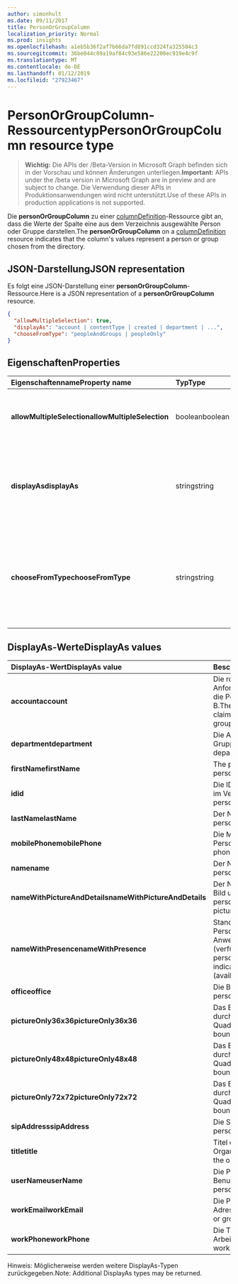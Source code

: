 ```yaml
---
author: simonhult
ms.date: 09/11/2017
title: PersonOrGroupColumn
localization_priority: Normal
ms.prod: insights
ms.openlocfilehash: a1eb5b36f2af7b66da7fd891ccd324fa325504c3
ms.sourcegitcommit: 36be044c89a19af84c93e586e22200ec919e4c9f
ms.translationtype: MT
ms.contentlocale: de-DE
ms.lasthandoff: 01/12/2019
ms.locfileid: "27923467"
---
```

# <a name="personorgroupcolumn-resource-type"></a><span data-ttu-id="4eedd-102">PersonOrGroupColumn-Ressourcentyp</span><span class="sxs-lookup"><span data-stu-id="4eedd-102">PersonOrGroupColumn resource type</span></span>

> <span data-ttu-id="4eedd-103">**Wichtig:** Die APIs der /Beta-Version in Microsoft Graph befinden sich in der Vorschau und können Änderungen unterliegen.</span><span class="sxs-lookup"><span data-stu-id="4eedd-103">**Important:** APIs under the /beta version in Microsoft Graph are in preview and are subject to change.</span></span> <span data-ttu-id="4eedd-104">Die Verwendung dieser APIs in Produktionsanwendungen wird nicht unterstützt.</span><span class="sxs-lookup"><span data-stu-id="4eedd-104">Use of these APIs in production applications is not supported.</span></span>

<span data-ttu-id="4eedd-105">Die **personOrGroupColumn** zu einer [columnDefinition](columndefinition.md)-Ressource gibt an, dass die Werte der Spalte eine aus dem Verzeichnis ausgewählte Person oder Gruppe darstellen.</span><span class="sxs-lookup"><span data-stu-id="4eedd-105">The **personOrGroupColumn** on a [columnDefinition](columndefinition.md) resource indicates that the column's values represent a person or group chosen from the directory.</span></span>

## <a name="json-representation"></a><span data-ttu-id="4eedd-106">JSON-Darstellung</span><span class="sxs-lookup"><span data-stu-id="4eedd-106">JSON representation</span></span>

<span data-ttu-id="4eedd-107">Es folgt eine JSON-Darstellung einer **personOrGroupColumn**-Ressource.</span><span class="sxs-lookup"><span data-stu-id="4eedd-107">Here is a JSON representation of a **personOrGroupColumn** resource.</span></span>
<!-- { "blockType": "resource", "@type": "microsoft.graph.personOrGroupColumn", "@property.aka": "chooseFromType=format" } -->

```json
{
  "allowMultipleSelection": true,
  "displayAs": "account | contentType | created | department | ...",
  "chooseFromType": "peopleAndGroups | peopleOnly"
}
```

## <a name="properties"></a><span data-ttu-id="4eedd-108">Eigenschaften</span><span class="sxs-lookup"><span data-stu-id="4eedd-108">Properties</span></span>

| <span data-ttu-id="4eedd-109">Eigenschaftenname</span><span class="sxs-lookup"><span data-stu-id="4eedd-109">Property name</span></span>              | <span data-ttu-id="4eedd-110">Typ</span><span class="sxs-lookup"><span data-stu-id="4eedd-110">Type</span></span>    | <span data-ttu-id="4eedd-111">Beschreibung</span><span class="sxs-lookup"><span data-stu-id="4eedd-111">Description</span></span>
|:---------------------------|:--------|:--------------------------------------
| <span data-ttu-id="4eedd-112">**allowMultipleSelection**</span><span class="sxs-lookup"><span data-stu-id="4eedd-112">**allowMultipleSelection**</span></span> | <span data-ttu-id="4eedd-113">boolean</span><span class="sxs-lookup"><span data-stu-id="4eedd-113">boolean</span></span> | <span data-ttu-id="4eedd-114">Gibt an, ob mehrere Werte aus der Quelle ausgewählt werden können.</span><span class="sxs-lookup"><span data-stu-id="4eedd-114">Indicates whether multiple values can be selected from the source.</span></span>
| <span data-ttu-id="4eedd-115">**displayAs**</span><span class="sxs-lookup"><span data-stu-id="4eedd-115">**displayAs**</span></span>              | <span data-ttu-id="4eedd-116">string</span><span class="sxs-lookup"><span data-stu-id="4eedd-116">string</span></span>  | <span data-ttu-id="4eedd-117">Informationen zum Anzeigen der Informationen zu der ausgewählten Person oder Gruppe.</span><span class="sxs-lookup"><span data-stu-id="4eedd-117">How to display the information about the person or group chosen.</span></span> <span data-ttu-id="4eedd-118">Siehe unten.</span><span class="sxs-lookup"><span data-stu-id="4eedd-118">See below.</span></span>
| <span data-ttu-id="4eedd-119">**chooseFromType**</span><span class="sxs-lookup"><span data-stu-id="4eedd-119">**chooseFromType**</span></span>         | <span data-ttu-id="4eedd-120">string</span><span class="sxs-lookup"><span data-stu-id="4eedd-120">string</span></span>  | <span data-ttu-id="4eedd-121">Gibt an, ob nur Personen oder Personen und Gruppen ausgewählt werden können.</span><span class="sxs-lookup"><span data-stu-id="4eedd-121">Whether to allow selection of people only, or people and groups.</span></span> <span data-ttu-id="4eedd-122">Müssen `peopleAndGroups` oder `peopleOnly` sein.</span><span class="sxs-lookup"><span data-stu-id="4eedd-122">Must be one of `peopleAndGroups` or `peopleOnly`.</span></span>

## <a name="displayas-values"></a><span data-ttu-id="4eedd-123">DisplayAs-Werte</span><span class="sxs-lookup"><span data-stu-id="4eedd-123">DisplayAs values</span></span>

| <span data-ttu-id="4eedd-124">DisplayAs-Wert</span><span class="sxs-lookup"><span data-stu-id="4eedd-124">DisplayAs value</span></span>               | <span data-ttu-id="4eedd-125">Beschreibung</span><span class="sxs-lookup"><span data-stu-id="4eedd-125">Description</span></span>
|:------------------------------|:-----------------------
| <span data-ttu-id="4eedd-126">**account**</span><span class="sxs-lookup"><span data-stu-id="4eedd-126">**account**</span></span>                   | <span data-ttu-id="4eedd-127">Die rohe SharePoint-codierte Anforderungszeichenfolge für die Person oder Gruppe (z. B.</span><span class="sxs-lookup"><span data-stu-id="4eedd-127">The raw SharePoint encoded claim string for the person or group (eg.</span></span> <span data-ttu-id="4eedd-128">i:0#.f</span><span class="sxs-lookup"><span data-stu-id="4eedd-128">i:0#.f</span></span>|<span data-ttu-id="4eedd-129">Mitgliedschaft</span><span class="sxs-lookup"><span data-stu-id="4eedd-129">membership</span></span>|<span data-ttu-id="4eedd-130">jane@contoso.com).</span><span class="sxs-lookup"><span data-stu-id="4eedd-130">jane@contoso.com).</span></span>
| <span data-ttu-id="4eedd-131">**department**</span><span class="sxs-lookup"><span data-stu-id="4eedd-131">**department**</span></span>                | <span data-ttu-id="4eedd-132">Die Abteilung der Person oder Gruppe.</span><span class="sxs-lookup"><span data-stu-id="4eedd-132">The person or group's department.</span></span>
| <span data-ttu-id="4eedd-133">**firstName**</span><span class="sxs-lookup"><span data-stu-id="4eedd-133">**firstName**</span></span>                 | <span data-ttu-id="4eedd-134">The person's first name.</span><span class="sxs-lookup"><span data-stu-id="4eedd-134">The person's first name.</span></span>
| <span data-ttu-id="4eedd-135">**id**</span><span class="sxs-lookup"><span data-stu-id="4eedd-135">**id**</span></span>                        | <span data-ttu-id="4eedd-136">Die ID der Person oder Gruppe im Verzeichnis.</span><span class="sxs-lookup"><span data-stu-id="4eedd-136">The id of the person or group in the directory.</span></span>
| <span data-ttu-id="4eedd-137">**lastName**</span><span class="sxs-lookup"><span data-stu-id="4eedd-137">**lastName**</span></span>                  | <span data-ttu-id="4eedd-138">Der Nachname der Person.</span><span class="sxs-lookup"><span data-stu-id="4eedd-138">The person's last name.</span></span>
| <span data-ttu-id="4eedd-139">**mobilePhone**</span><span class="sxs-lookup"><span data-stu-id="4eedd-139">**mobilePhone**</span></span>               | <span data-ttu-id="4eedd-140">Die Mobiltelefonnummer der Person.</span><span class="sxs-lookup"><span data-stu-id="4eedd-140">The person's mobile phone number.</span></span>
| <span data-ttu-id="4eedd-141">**name**</span><span class="sxs-lookup"><span data-stu-id="4eedd-141">**name**</span></span>                      | <span data-ttu-id="4eedd-142">Der Name der Person.</span><span class="sxs-lookup"><span data-stu-id="4eedd-142">The person's name.</span></span>
| <span data-ttu-id="4eedd-143">**nameWithPictureAndDetails**</span><span class="sxs-lookup"><span data-stu-id="4eedd-143">**nameWithPictureAndDetails**</span></span> | <span data-ttu-id="4eedd-144">Der Name der Person mit ihrem Bild und zusätzlichen Details.</span><span class="sxs-lookup"><span data-stu-id="4eedd-144">The person's name along with their picture and additional details.</span></span>
| <span data-ttu-id="4eedd-145">**nameWithPresence**</span><span class="sxs-lookup"><span data-stu-id="4eedd-145">**nameWithPresence**</span></span>          | <span data-ttu-id="4eedd-146">Standard.</span><span class="sxs-lookup"><span data-stu-id="4eedd-146">Default.</span></span> <span data-ttu-id="4eedd-147">Der Name der Person mit einem Anwesenheitssymbol (verfügbar/beschäftigt/usw.).</span><span class="sxs-lookup"><span data-stu-id="4eedd-147">The person's name with a presence indicator icon (available/busy/etc.)</span></span>
| <span data-ttu-id="4eedd-148">**office**</span><span class="sxs-lookup"><span data-stu-id="4eedd-148">**office**</span></span>                    | <span data-ttu-id="4eedd-149">Die Büronummer der Person.</span><span class="sxs-lookup"><span data-stu-id="4eedd-149">The person's office number.</span></span>
| <span data-ttu-id="4eedd-150">**pictureOnly36x36**</span><span class="sxs-lookup"><span data-stu-id="4eedd-150">**pictureOnly36x36**</span></span>          | <span data-ttu-id="4eedd-151">Das Bild der Person, begrenzt durch ein 36-x-36-px-Quadrat.</span><span class="sxs-lookup"><span data-stu-id="4eedd-151">The person's picture, bounded by a 36x36 px square.</span></span>
| <span data-ttu-id="4eedd-152">**pictureOnly48x48**</span><span class="sxs-lookup"><span data-stu-id="4eedd-152">**pictureOnly48x48**</span></span>          | <span data-ttu-id="4eedd-153">Das Bild der Person, begrenzt durch ein 48-x-48-px-Quadrat.</span><span class="sxs-lookup"><span data-stu-id="4eedd-153">The person's picture, bounded by a 48x48 px square.</span></span>
| <span data-ttu-id="4eedd-154">**pictureOnly72x72**</span><span class="sxs-lookup"><span data-stu-id="4eedd-154">**pictureOnly72x72**</span></span>          | <span data-ttu-id="4eedd-155">Das Bild der Person, begrenzt durch ein 72-x-72-px-Quadrat.</span><span class="sxs-lookup"><span data-stu-id="4eedd-155">The person's picture, bounded by a 72x72 px square.</span></span>
| <span data-ttu-id="4eedd-156">**sipAddress**</span><span class="sxs-lookup"><span data-stu-id="4eedd-156">**sipAddress**</span></span>                | <span data-ttu-id="4eedd-157">Die SIP-Adresse der Person.</span><span class="sxs-lookup"><span data-stu-id="4eedd-157">The person's sip address.</span></span>
| <span data-ttu-id="4eedd-158">**title**</span><span class="sxs-lookup"><span data-stu-id="4eedd-158">**title**</span></span>                     | <span data-ttu-id="4eedd-159">Titel der Person in der Organisation.</span><span class="sxs-lookup"><span data-stu-id="4eedd-159">The person's title in the organization.</span></span>
| <span data-ttu-id="4eedd-160">**userName**</span><span class="sxs-lookup"><span data-stu-id="4eedd-160">**userName**</span></span>                  | <span data-ttu-id="4eedd-161">Die Person oder der Benutzername der Gruppe.</span><span class="sxs-lookup"><span data-stu-id="4eedd-161">The person or group's user name.</span></span>
| <span data-ttu-id="4eedd-162">**workEmail**</span><span class="sxs-lookup"><span data-stu-id="4eedd-162">**workEmail**</span></span>                 | <span data-ttu-id="4eedd-163">Die Person oder die E-Mail-Adresse der Gruppe.</span><span class="sxs-lookup"><span data-stu-id="4eedd-163">The person or group's email address.</span></span>
| <span data-ttu-id="4eedd-164">**workPhone**</span><span class="sxs-lookup"><span data-stu-id="4eedd-164">**workPhone**</span></span>                 | <span data-ttu-id="4eedd-165">Die Telefonnummer bei der Arbeit der Person.</span><span class="sxs-lookup"><span data-stu-id="4eedd-165">The person's work phone number.</span></span>

<span data-ttu-id="4eedd-166">Hinweis: Möglicherweise werden weitere DisplayAs-Typen zurückgegeben.</span><span class="sxs-lookup"><span data-stu-id="4eedd-166">Note: Additional DisplayAs types may be returned.</span></span>

<!-- {
  "type": "#page.annotation",
  "description": "",
  "keywords": "",
  "section": "documentation",
  "tocPath": "Resources/PersonOrGroupColumn"
} -->
